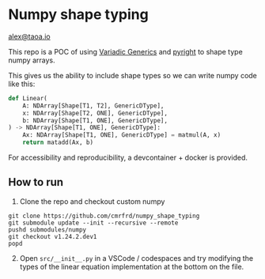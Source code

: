 # Numpy shape typing

alex@taoa.io

This repo is a POC of using [Variadic Generics](https://peps.python.org/pep-0646/) and [pyright](https://github.com/microsoft/pyright) to shape type numpy arrays.

This gives us the ability to include shape types so we can write numpy code like this:

```python
def Linear(
    A: NDArray[Shape[T1, T2], GenericDType],
    x: NDArray[Shape[T2, ONE], GenericDType],
    b: NDArray[Shape[T1, ONE], GenericDType],
) -> NDArray[Shape[T1, ONE], GenericDType]:
    Ax: NDArray[Shape[T1, ONE], GenericDType] = matmul(A, x)
    return matadd(Ax, b)
```

For accessibility and reproducibility, a devcontainer + docker is provided.

## How to run

1. Clone the repo and checkout custom numpy

```
git clone https://github.com/cmrfrd/numpy_shape_typing
git submodule update --init --recursive --remote
pushd submodules/numpy
git checkout v1.24.2.dev1
popd
```

2. Open `src/__init__.py` in a VSCode / codespaces and try modifying the types of the linear equation implementation at the bottom on the file.
